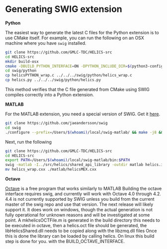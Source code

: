 
Generating SWIG extension
=========================

**Python**

The easiest way to generate the latest C files for the Python extension is to use CMake itself.
For example, you can run the following on an OSX machine where you have `swig` installed.

```bash
git clone https://github.com/GMLC-TDC/HELICS-src
cd HELICS-src
mkdir build-osx
cmake -DBUILD_PYTHON_INTERFACE=ON -DPYTHON_INCLUDE_DIR=$(python3-config --prefix)/include/python3.6m/ -DCMAKE_INSTALL_PREFIX=/Users/$(whoami)/local/helics-develop/ .. && make -j 8 && make install
cd swig/python
cp helicsPYTHON_wrap.c ../../../swig/python/helics_wrap.c
cp helics.py ../../../swig/python/helics.py
```

This method verifies that the C file generated from CMake using SWIG compiles correctly into a Python extension.

**MATLAB**

For the MATLAB extension, you need a special version of SWIG. Get it [here](https://github.com/jaeandersson/swig).

```bash
git clone https://github.com/jaeandersson/swig
cd swig
./configure --prefix=/Users/$(whoami)/local/swig-matlab/ && make -j8 && make install
```

Next, run the following

```bash
git clone https://github.com/GMLC-TDC/HELICS-src
cd HELICS-src
export PATH=/Users/$(whoami)/local/swig-matlab/bin:$PATH
swig -matlab -I../src/helics/shared_api_library -outdir matlab helics.i
mv helics_wrap.cxx ./matlab/helicsMEX.cxx
```

**Octave**

[Octave](https://www.gnu.org/software/octave/) is a free program that works similarly to MATLAB
Building the octave interface requires swig, and currently will work with Octave 4.0 through 4.2.  4.4 is not currently supported by SWIG unless you build from the current master of the swig repo and use that version.  The next release will likely support it.  It does work on windows, though the actual generation is not fully operational for unknown reasons and will be investigated at some point.  A mkhelicsOCTFile.m is generated in the build directory this needs to be executed in octave, then a helics.oct file should be generated, the libHelicsShared.dll needs to be copied along with the libzmq.dll files Once this is done the library can be loaded by calling helics.   On linux this build step is done for you. with the BUILD_OCTAVE_INTERFACE.
